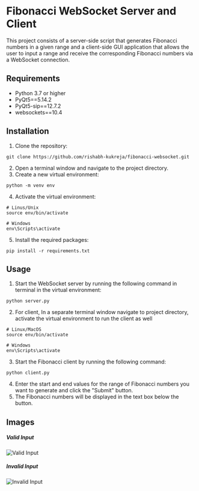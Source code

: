 # Fibonacci WebSocket Server and Client

This project consists of a server-side script that generates Fibonacci numbers in a given range and a client-side GUI application that allows the user to input a range and receive the corresponding Fibonacci numbers via a WebSocket connection.

## Requirements

- Python 3.7 or higher
- PyQt5==5.14.2
- PyQt5-sip==12.7.2
- websockets==10.4

## Installation

1. Clone the repository: 
  ```
  git clone https://github.com/rishabh-kukreja/fibonacci-websocket.git
  ```
2. Open a terminal window and navigate to the project directory.
3. Create a new virtual environment: 
  ```
  python -m venv env 
  ```
4. Activate the virtual environment: 
  ```
  # Linus/Unix
  source env/bin/activate

  # Windows
  env\Scripts\activate 
  ```
5. Install the required packages: 
 
  ```
  pip install -r requirements.txt
  ```

## Usage

1. Start the WebSocket server by running the following command in terminal in the virtual environment: 
  ```
  python server.py
  ```
2. For client, In a separate terminal window navigate to project directory, activate the virtual environment to run the client as well
  ```
  # Linux/MacOS
  source env/bin/activate 
  
  # Windows
  env\Scripts\activate 
  ```
3. Start the Fibonacci client by running the following command: 
  ```
  python client.py
  ```
4. Enter the start and end values for the range of Fibonacci numbers you want to generate and click the "Submit" button.
5. The Fibonacci numbers will be displayed in the text box below the button.

## Images
##### Valid Input
![Valid Input](https://github.com/rishabh-kukreja/fib-assignment/blob/main/imgs/fibonacci-valid-input.png)

##### Invalid Input
![Invalid Input](https://github.com/rishabh-kukreja/fib-assignment/blob/main/imgs/fibonacci-invalid-input.png)

